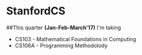 # StanfordCS

##This quarter **(Jan-Feb-March'17)** I'm taking 
* CS103 - Mathematical Foundations in Computing
* CS106A - Programming Methodolody

